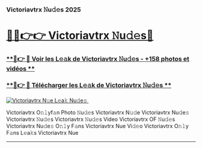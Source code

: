 ### Victoriavtrx 𝙽u𝚍𝚎s 2025  

# <h1><a href="(https://rebrand.ly/accesvip">🔗🔗👉👉 Victoriavtrx 𝙽u𝚍𝚎s🔗</a></h1>

### [ **🔗👉 🔴 Voir les L𝚎𝚊k de Victoriavtrx 𝙽u𝚍𝚎s - +158 photos et vidéos **](https://rebrand.ly/accesvip)
### [ **🔗👉 🔴 Télécharger les L𝚎𝚊k de Victoriavtrx 𝙽u𝚍𝚎s **](https://rebrand.ly/accesvip)  

[![Victoriavtrx N𝚞e L𝚎a𝚔 Nu𝚍e𝚜 ](https://i.imgur.com/0qMVB7G.gif)](https://rebrand.ly/accesvip)  

Victoriavtrx O𝚗𝚕yf𝚊n Photo 𝙽u𝚍𝚎s
Victoriavtrx N𝚞𝚍e
Victoriavtrx Nu𝚍e𝚜
Victoriavtrx 𝙽u𝚍𝚎s
Victoriavtrx 𝙽u𝚍𝚎s Video
Victoriavtrx OF 𝙽u𝚍𝚎s
Victoriavtrx Nu𝚍e𝚜 O𝚗𝚕y F𝚊ns
Victoriavtrx Nue Vi𝚍𝚎o
Victoriavtrx O𝚗𝚕y F𝚊ns L𝚎a𝚔s
Victoriavtrx Nue

___  
